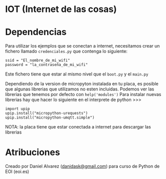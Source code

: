 # IOT (Internet de las cosas)

# Dependencias

Para utilizar los ejemplos que se conectan a internet, necesitamos crear un fichero 
llamado `credenciales.py` que contenga lo siguiente:
```
ssid = "El_nombre_de_mi_wifi"
password = "la_contraseña_de_mi_wifi"
```
Este fichero tiene que estar al mismo nivel que el `boot.py` y el `main.py`

Dependiendo de la version de micropyton instalada en tu placa, es posible que algunas librerias que utilizamos no esten incluidas. Podemos ver las librerias que tenemos por defecto con `help('modules')`
Para instalar nuevas librerias hay que hacer lo siguiente en el interprete de python >>>
```
import upip
upip.install("micropython-urequests")
upip.install("micropython-umqtt.simple")
```
NOTA: la placa tiene que estar conectada a internet para descargar las librerias


# Atribuciones
Creado por Daniel Alvarez (danidask@gmail.com) para curso de Python de EOI (eoi.es)
